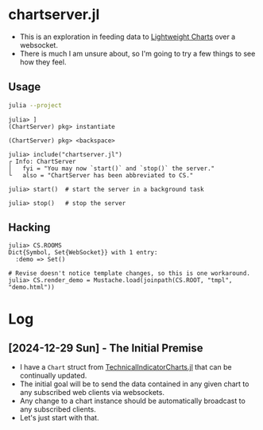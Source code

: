 # chartserver.jl

- This is an exploration in feeding data to [Lightweight Charts](https://www.tradingview.com/lightweight-charts/) over a websocket.
- There is much I am unsure about, so I'm going to try a few things to see how they feel.

## Usage

```bash
julia --project
```

```julia-repl
julia> ]
(ChartServer) pkg> instantiate

(ChartServer) pkg> <backspace>

julia> include("chartserver.jl")
┌ Info: ChartServer
│   fyi = "You may now `start()` and `stop()` the server."
└   also = "ChartServer has been abbreviated to CS."

julia> start()  # start the server in a background task

julia> stop()   # stop the server
```

## Hacking

```julia-repl
julia> CS.ROOMS
Dict{Symbol, Set{WebSocket}} with 1 entry:
  :demo => Set()

# Revise doesn't notice template changes, so this is one workaround.
julia> CS.render_demo = Mustache.load(joinpath(CS.ROOT, "tmpl", "demo.html"))
```

# Log

## [2024-12-29 Sun] - The Initial Premise
- I have a `Chart` struct from [TechnicalIndicatorCharts.jl](https://github.com/g-gundam/TechnicalIndicatorCharts.jl) that can be continually updated.
- The initial goal will be to send the data contained in any given chart to any subscribed web clients via websockets.
- Any change to a chart instance should be automatically broadcast to any subscribed clients.
- Let's just start with that.
